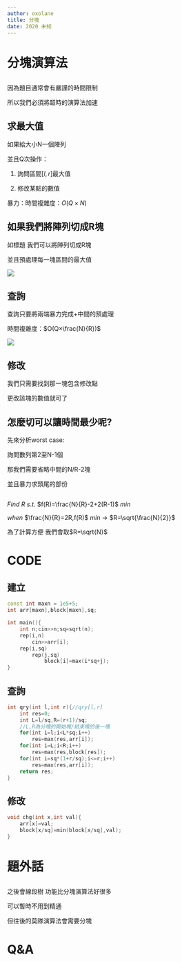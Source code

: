```yaml
---
author: oxolane
title: 分塊
date: 2020 未知
---
```


# 分塊演算法

## 
因為題目通常會有嚴謹的時間限制 

所以我們必須將超時的演算法加速

## 求最大值

如果給大小N一個陣列 

並且Q次操作：

1. 詢問區間$[l,r]$最大值

2. 修改某點的數值

暴力：時間複雜度：$O(Q×N)$

## 如果我們將陣列切成R塊

如標題 我們可以將陣列切成R塊

並且預處理每一塊區間的最大值

![](https://i.imgur.com/T3xxH5T.png)

## 查詢

查詢只要將兩端暴力完成+中間的預處理

時間複雜度：$O(Q×\frac{N}{R})$

![](https://i.imgur.com/iwXArB0.png)

## 修改

我們只需要找到那一塊包含修改點

更改該塊的數值就可了

## 怎麼切可以讓時間最少呢?

先來分析worst case:

詢問數列第2至N-1個

那我們需要省略中間的N/R-2塊

並且暴力求頭尾的部份


## 
$Find$ $R$ $s.t.$ $f(R)=\frac{N}{R}-2+2(R-1)$ $min$

$when$ $\frac{N}{R}=2R,f(R)$ $min$ -> $R=\sqrt{\frac{N}{2}}$

為了計算方便 我們會取$R=\sqrt{N}$

# CODE

## 建立

```c++
const int maxn = 1e5+5;
int arr[maxn],block[maxn],sq;

int main(){
    int n;cin>>n;sq=sqrt(n);
    rep(i,n)
        cin>>arr[i];
    rep(i,sq)
        rep(j,sq)
            block[i]=max(i*sq+j);
}
```

## 查詢

```c++
int qry(int l,int r){//qry[l,r]
    int res=0;
    int L=l/sq,R=(r+1)/sq;
    //L,R為分塊的開始塊/結束塊的後一塊
    for(int i=l;i<L*sq;i++)
        res=max(res,arr[i]);
    for(int i=L;i<R;i++)
        res=max(res,block[res]);
    for(int i=sq*(1+r/sq);i<=r;i++)
        res=max(res,arr[i]);
    return res;
}
```

## 修改
```c++
void chg(int x,int val){
    arr[x]=val;
    block[x/sq]=min(block[x/sq],val);
}
```

# 題外話

## 
之後會線段樹 功能比分塊演算法好很多

可以暫時不用到精通

但往後的莫隊演算法會需要分塊

# Q&A